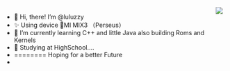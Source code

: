 <img align="right" src="https://github-readme-stats.vercel.app/api?username=luluzzy&hide=issues&show_icons=true&include_all_commits=true&theme=vue&count_private=true" />

- 👋 Hi, there! I’m @luluzzy
- ✨ Using device 📱MI MIX3 （Perseus）
- 🌱 I’m currently learning C++ and little Java also building Roms and Kernels
- 🏫 Studying at HighSchool....
- ======== Hoping for a better Future
- 

<!---
luluzzy/luluzzy is a ✨ special ✨ repository because its `README.md` (this file) appears on your GitHub profile.
You can click the Preview link to take a look at your changes.
--->

